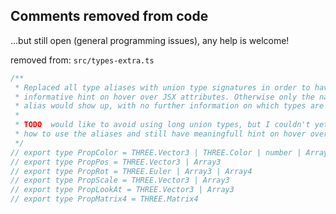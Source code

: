 ## Comments removed from code 

...but still open (general programming issues), any help is welcome!



removed from: `src/types-extra.ts`
```javascript
/**
 * Replaced all type aliases with union type signatures in order to have more
 * informative hint on hover over JSX attributes. Otherwise only the name of the type
 * alias would show up, with no further information on which types are included.
 *
 * TODO  would like to avoid using long union types, but I couldn't yet figure out
 * how to use the aliases and still have meaningfull hint on hover over JSX attributes.
 */
// export type PropColor = THREE.Vector3 | THREE.Color | number | Array3
// export type PropPos = THREE.Vector3 | Array3
// export type PropRot = THREE.Euler | Array3 | Array4
// export type PropScale = THREE.Vector3 | Array3
// export type PropLookAt = THREE.Vector3 | Array3
// export type PropMatrix4 = THREE.Matrix4
```